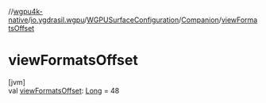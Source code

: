 //[wgpu4k-native](../../../../index.md)/[io.ygdrasil.wgpu](../../index.md)/[WGPUSurfaceConfiguration](../index.md)/[Companion](index.md)/[viewFormatsOffset](view-formats-offset.md)

# viewFormatsOffset

[jvm]\
val [viewFormatsOffset](view-formats-offset.md): [Long](https://kotlinlang.org/api/core/kotlin-stdlib/kotlin/-long/index.html) = 48